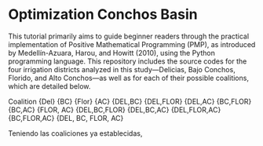 # Optimization Conchos Basin 

This tutorial primarily aims to guide beginner readers through the practical implementation of Positive Mathematical Programming (PMP), as introduced by Medellín-Azuara, Harou, and Howitt (2010), using the Python programming language. This repository includes the source codes for the four irrigation districts analyzed in this study—Delicias, Bajo Conchos, Florido, and Alto Conchos—as well as for each of their possible coalitions, which are detailed below.

Coalition
{Del}
{BC}
{Flor}
{AC}
{DEL,BC}
{DEL,FLOR}
{DEL,AC}
{BC,FLOR}
{BC,AC}
{FLOR, AC}
{DEL,BC,FLOR}
{DEL,BC,AC}
{DEL,FLOR,AC}
{BC,FLOR,AC}
{DEL, BC, FLOR, AC}

Teniendo las coaliciones ya establecidas, 

